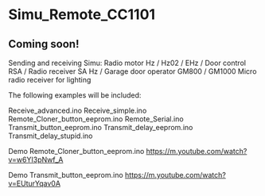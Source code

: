 # Simu_Remote_CC1101
Coming soon!
---------------------------------------------

Sending and receiving Simu:
Radio motor Hz / Hz02 / EHz /
Door control RSA /
Radio receiver SA Hz /
Garage door operator GM800 / GM1000
Micro radio receiver for lighting

The following examples will be included:

Receive_advanced.ino
Receive_simple.ino
Remote_Cloner_button_eeprom.ino
Remote_Serial.ino
Transmit_button_eeprom.ino
Transmit_delay_eeprom.ino
Transmit_delay_stupid.ino

Demo Remote_Cloner_button_eeprom.ino
https://m.youtube.com/watch?v=w6YI3pNwf_A

Demo Transmit_button_eeprom.ino
https://m.youtube.com/watch?v=EUturYqav0A
